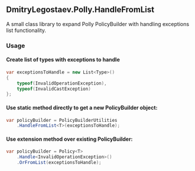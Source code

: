 ## DmitryLegostaev.Polly.HandleFromList

A small class library to expand Polly PolicyBuilder with handling exceptions list functionality.

### Usage

#### Create list of types with exceptions to handle
```csharp
var exceptionsToHandle = new List<Type>()
{
    typeof(InvalidOperationException),
    typeof(InvalidCastException)
};
```

#### Use static method directly to get a new PolicyBuilder object:
```csharp
var policyBuilder = PolicyBuilderUtilities
    .HandleFromList<T>(exceptionsToHandle);
```

#### Use extension method over existing PolicyBuilder:
```csharp
var policyBuilder = Policy<T>
    .Handle<InvalidOperationException>()
    .OrFromList(exceptionsToHandle);
```
